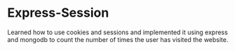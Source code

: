 # Express-Session

Learned how to use cookies and sessions and implemented it using express and mongodb to count the number of times the user has visited the website.
